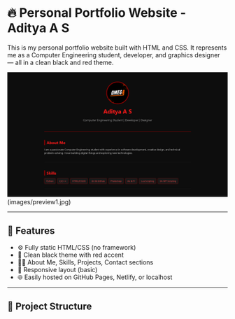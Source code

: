 # 🔥 Personal Portfolio Website - Aditya A S

This is my personal portfolio website built with HTML and CSS. It represents me as a Computer Engineering student, developer, and graphics designer — all in a clean black and red theme.

![screenshot](images/preview.jpg) (images/preview1.jpg)

---

## 🚀 Features

- ⚙️ Fully static HTML/CSS (no framework)
- 🖤 Clean black theme with red accent
- 👨‍💻 About Me, Skills, Projects, Contact sections
- 📱 Responsive layout (basic)
- 🌐 Easily hosted on GitHub Pages, Netlify, or localhost

---

## 📂 Project Structure

